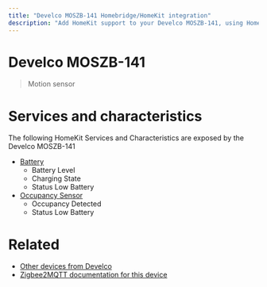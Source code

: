 ```yaml
---
title: "Develco MOSZB-141 Homebridge/HomeKit integration"
description: "Add HomeKit support to your Develco MOSZB-141, using Homebridge, Zigbee2MQTT and homebridge-z2m."
---
```

<!---
This file has been GENERATED using src/docgen/docgen.ts
DO NOT EDIT THIS FILE MANUALLY!
-->
# Develco MOSZB-141
> Motion sensor


# Services and characteristics
The following HomeKit Services and Characteristics are exposed by
the Develco MOSZB-141

* [Battery](../../battery.md)
  * Battery Level
  * Charging State
  * Status Low Battery
* [Occupancy Sensor](../../sensors.md)
  * Occupancy Detected
  * Status Low Battery


# Related
* [Other devices from Develco](../index.md#develco)
* [Zigbee2MQTT documentation for this device](https://www.zigbee2mqtt.io/devices/MOSZB-141.html)
